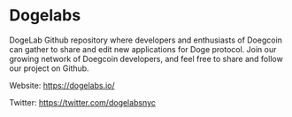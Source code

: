 # Dogelabs 
DogeLab Github repository where developers and enthusiasts of Doegcoin can gather to share and edit new applications for Doge protocol. Join our growing network of Doegcoin developers, and feel free to share and follow our project on Github.

Website: https://dogelabs.io/

Twitter: https://twitter.com/dogelabsnyc
